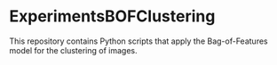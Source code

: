 # ExperimentsBOFClustering
This repository contains Python scripts that apply the Bag-of-Features model for the clustering of images.
